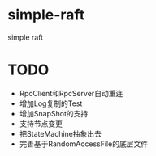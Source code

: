 # simple-raft
simple raft

# TODO
- RpcClient和RpcServer自动重连
- 增加Log复制的Test
- 增加SnapShot的支持
- 支持节点变更
- 把StateMachine抽象出去
- 完善基于RandomAccessFile的底层文件